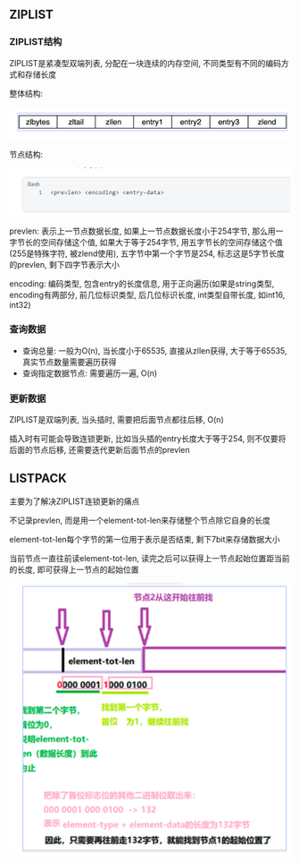 ## ZIPLIST

### ZIPLIST结构

ZIPLIST是紧凑型双端列表, 分配在一块连续的内存空间, 不同类型有不同的编码方式和存储长度

整体结构:

![image-20240303094121862](底层数据结构压缩列表.assets/image-20240303094121862.png)

节点结构:

![image-20240303094134663](底层数据结构压缩列表.assets/image-20240303094134663.png)

prevlen: 表示上一节点数据长度, 如果上一节点数据长度小于254字节, 那么用一字节长的空间存储这个值, 如果大于等于254字节, 用五字节长的空间存储这个值(255是特殊字符, 被zlend使用), 五字节中第一个字节是254, 标志这是5字节长度的prevlen, 剩下四字节表示大小

encoding: 编码类型, 包含entry的长度信息, 用于正向遍历(如果是string类型, encoding有两部分, 前几位标识类型, 后几位标识长度, int类型自带长度, 如int16, int32)

### 查询数据

- 查询总量: 一般为O(n), 当长度小于65535, 直接从zllen获得, 大于等于65535, 真实节点数量需要遍历获得
- 查询指定数据节点: 需要遍历一遍, O(n)

### 更新数据

ZIPLIST是双端列表, 当头插时, 需要把后面节点都往后移, O(n)

插入时有可能会导致连锁更新, 比如当头插的entry长度大于等于254, 则不仅要将后面的节点后移, 还需要迭代更新后面节点的prevlen

## LISTPACK

主要为了解决ZIPLIST连锁更新的痛点

不记录prevlen, 而是用一个element-tot-len来存储整个节点除它自身的长度

element-tot-len每个字节的第一位用于表示是否结束, 剩下7bit来存储数据大小

当前节点一直往前读element-tot-len, 读完之后可以获得上一节点起始位置距当前的长度, 即可获得上一节点的起始位置

![image-20240303095813176](底层数据结构压缩列表.assets/image-20240303095813176.png)